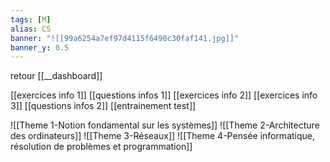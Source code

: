 ```yaml
---
tags: [M] 
alias: CS
banner: "![[99a6254a7ef97d4115f6490c30faf141.jpg]]"
banner_y: 0.5
---
```


retour [[__dashboard]]

[[exercices info 1]]
[[questions infos 1]]
[[exercices info 2]]
[[exercices info 3]]
[[questions infos 2]]
[[entrainement test]]

![[Theme 1-Notion fondamental sur les systèmes]]
![[Theme 2-Architecture des ordinateurs]]
![[Theme 3-Réseaux]]
![[Theme 4-Pensée informatique, résolution de problèmes et programmation]]